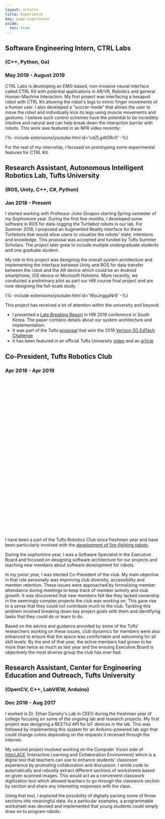 ```yaml
---
layout: article
title: Experience
key: page-experience
aside:
  toc: true
---
```

## Software Engineering Intern, CTRL Labs
### (C++, Python, Go)
### May 2019 - August 2019

CTRL Labs is developing an EMG-based, non-invasive neural interface called CTRL Kit with potential applications in AR/VR, Robotics and general Human-Machine Interaction. My first project was interfacing a hexapod robot with CTRL Kit allowing the robot's legs to mimic finger movements of a human user. I also developed a "soccer-mode" that allows the user to move the robot and individually kick its legs using muscle movements and gestures. I believe such control schemes have the potential to be incredibly intuitive and natural and can help break down the interaction barrier with robots. This work was featured in an NPR video recently:
<div>{%- include extensions/youtube.html id='cdZLg4IORc0' -%}</div>

For the rest of my internship, I focused on prototyping some experimental features for CTRL Kit. 

## Research Assistant, Autonomous Intelligent Robotics Lab, Tufts University 
### (ROS, Unity, C++, C#, Python)
### Jan 2018 - Present

I started working with Professor Jivko Sinapov starting Spring semester of my Sophomore year. During the first few months, I developed some software in ROS for data-logging the Turtlebot robots in our lab. For Summer 2018, I proposed an Augmented Reality interface for these Turtlebots that would allow users to visualize the robots' state, intentions and knowledge. This proposal was accepted and funded by Tufts Summer Scholars. The project later grew to include multiple undergraduate students and one graduate student. 

My role in this project was designing the overall system architecture and implementing the interface between Unity and ROS for data transfer between the robot and the AR device which could be an Android smartphone, iOS device or Microsoft Hololens. More recently, we conducted a preliminary pilot as part our HRI course final project and are now designing the full-scale study. 

<div>{%- include extensions/youtube.html id='WjxJnggaNr8' -%}</div>

This project has received a lot of attention within the university and beyond:
- I presented a [Late Breaking Report](https://ieeexplore.ieee.org/document/8673191) in HRI 2019 conference in South Korea. The paper contains details about our system architecture and implementation.
- It was part of the Tufts [proposal](https://www.eecs.tufts.edu/~jsinapov/VAR5G/) that won the 2019 [Verizon 5G EdTech Challenge](https://www.5gedtechchallenge.com/)
- It has been featured in an official Tufts University [video](https://www.youtube.com/watch?v=9_9RNRNd9y8) and an [article](https://now.tufts.edu/articles/hands-research-undergraduates)


## Co-President, Tufts Robotics Club
### Apr 2018 - Apr 2019

<div class="hero hero--dark" style='height: 500px; background-image: url("/assets/images/experience/club.JPG");'>
</div>

I have been a part of the Tufts Robotics Club since freshman year and have been particularly involved with the [development of fire-fighting robots](/projects.html#trinity-college-international-fire-fighting-robot-contest). 

During the sophomore year, I was a Software Specialist in the Executive Board and focused on designing software architecture for our projects and teaching new members about software development for robots. 

In my junior year, I was elected Co-President of the club. My main objective in that role personally was improving club diversity, accessibility and member retention. These issues were approached by formalizing member attendance during meetings to keep track of member activity and club growth. It was discovered that new members felt like they lacked ownership in the seemingly complex projects the club was working on. This gave rise to a sense that they could not contribute much to the club. Tackling this problem involved breaking down key project goals with them and identifying tasks that they could do or learn to do. 

Based on the advice and guidance provided by some of the Tufts' researchers working on these issues, club dynamics for members were also enhanced to ensure that the space was comfortable and welcoming for all skill levels. By the end of that year, the active members had grown to be more than twice as much as last year and the ensuing Executive Board is objectively the most diverse group the club has ever had.


## Research Assistant, Center for Engineering Education and Outreach, Tufts University
### (OpenCV, C++, LabVIEW, Arduino)
### Dec 2016 - Aug 2017
I worked in Dr. Ethan Danahy's Lab in CEEO during the freshman year of college focusing on some of the ongoing lab and research projects. My first project was designing a RESTful API for IoT devices in the lab. This was followed by implementing this system for an Arduino-powered lab sign that could change colors depending on the requests it received through the internet. 

My second project involved working on the Computer Vision side of [InterLACE](https://ceeo.tufts.edu/research/projectsInterLACE.htm) (Interactive Learning and Collaboration Environment) which is a digital tool that teachers can use to enhance students' classroom experience by promoting collaboration and discussion. I wrote code to automatically and robustly extract different sections of worksheets based on given scanned images. This would act as a convenient classwork digitization tool which allowed teachers to go through the classwork section by section and share any interesting responses with the class. 

Using that tool, I explored the possibility of digitally parsing some of those sections into meaningful data. As a particular examples, a programmable worksheet was devised and implemented that young students could simply draw on to program robots:
<div class="hero hero--dark" style='height: 420px; background-image: url("/assets/images/experience/worksheet.PNG");'>
</div>
